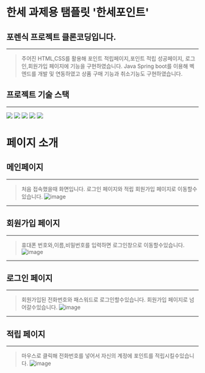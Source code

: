 # 한세 과제용 탬플릿 '한세포인트'

## 포렌식 프로젝트 클론코딩입니다.
----
>주어진 HTML,CSS를 활용해 포인트 적립페이지,포인트 적립 성공페이지, 로그인,회원가입 페이지에 기능을 구현하였습니다.
>Java Spring boot를 이용해 벡엔드를 개발 및 연동하였고 상품 구매 기능과 취소기능도 구현하였습니다.

## 프로젝트 기술 스택
---
<div>
  <img src="https://img.shields.io/badge/html5-E34F26?style=for-the-badge&logo=html5&logoColor=white"> 
  <img src="https://img.shields.io/badge/css-1572B6?style=for-the-badge&logo=css3&logoColor=white">
  <img src="https://img.shields.io/badge/javascript-F7DF1E?style=for-the-badge&logo=javascript&logoColor=black">
  <img src="https://img.shields.io/badge/react-61DAFB?style=for-the-badge&logo=react&logoColor=black">
  <img src="https://img.shields.io/badge/spring-6DB33F?style=for-the-badge&logo=spring&logoColor=white"> 
</div>

# 페이지 소개
## 메인페이지
---
>처음 접속했을때 화면입니다. 로그인 페이지와 적립 회원가입 페이지로 이동할수있습니다.
![image](https://github.com/yang-juncheol/hansei-point/assets/130765023/7b839e32-0575-4b7d-8028-0b8aadea6adf)
---
## 회원가입 페이지
---
>휴대폰 번호와,이름,비밀번호를 입력하면 로그인창으로 이동할수있습니다.
![image](https://github.com/yang-juncheol/hansei-point/assets/130765023/93301f99-540a-4135-8457-ad030618b7d4)
---
## 로그인 페이지
---
>회원가입된 전화번호와 패스워드로 로그인할수있습니다. 회원가입 페이지로 넘어갈수있습니다.
![image](https://github.com/yang-juncheol/hansei-point/assets/130765023/5c7dfb5a-da07-4b79-a41f-d2170e95b6e6)
---
## 적립 페이지
---
>마우스로 클릭해 전화번호를 넣어서 자신의 계정에 포인트를 적립시킬수있습니다.
![image](https://github.com/yang-juncheol/hansei-point/assets/130765023/7daf2e78-b2f4-4d38-a088-c74f623e483a)
